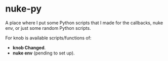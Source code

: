 # nuke-py
A place where I put some Python scripts that I made for the callbacks, nuke env, or just some random Python scripts.

For knob is available scripts/functions of: 
- **knob Changed**.
- **nuke env** (pending to set up).
